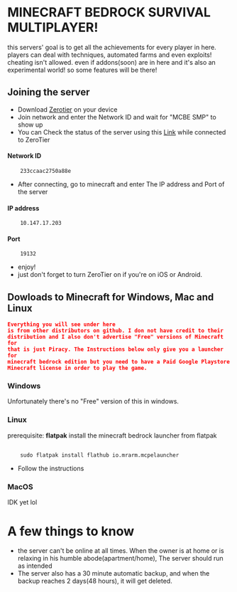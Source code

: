 # MINECRAFT BEDROCK SURVIVAL MULTIPLAYER!
this servers' goal is to get all the achievements for every player in here.
players can deal with techniques, automated farms and even exploits! cheating isn't allowed.
even if addons(soon) are in here and it's also an experimental world! so some features will be there!

## Joining the server
* Download [Zerotier](https://www.zerotier.com) on your device
* Join network and enter the Network ID and wait for "MCBE SMP" to show up
* You can Check the status of the server using this [Link](http://10.147.17.203:5500/status/index.html) while connected to ZeroTier

#### Network ID
        233ccaac2750a88e
* After connecting, go to minecraft and enter The IP address and Port of the server
#### IP address
        10.147.17.203
#### Port
        19132
* enjoy!
* just don't forget to turn ZeroTier on if you're on iOS or Android.

## Dowloads to Minecraft for Windows, Mac and Linux
<code style="color : red">**Everything you will see under here is from other distributors on github. I don not have credit to their distribution and I also don't advertise "Free" versions of Minecraft for that is just Piracy. The Instructions below only give you a launcher for minecraft bedrock edition but you need to have a Paid Google Playstore Minecraft license in order to play the game.**</code>

### Windows
Unfortunately there's no "Free" version of this in windows.

### Linux
prerequisite: **flatpak**
install the minecraft bedrock launcher from flatpak
##
        sudo flatpak install flathub io.mrarm.mcpelauncher
* Follow the instructions

### MacOS
IDK yet lol


# A few things to know
* the server can't be online at all times. When the owner is at home or is relaxing in his humble abode(apartment/home), The server should run as intended
* The server also has a 30 minute automatic backup, and when the backup reaches 2 days(48 hours), it will get deleted.
